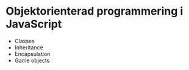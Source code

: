 # Objektorienterad programmering i JavaScript

- Classes
- Inheritance
- Encapsulation
- Game objects
